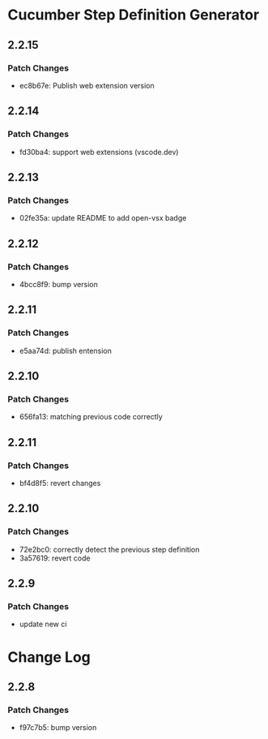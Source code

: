 # Cucumber Step Definition Generator

## 2.2.15

### Patch Changes

- ec8b67e: Publish web extension version

## 2.2.14

### Patch Changes

- fd30ba4: support web extensions (vscode.dev)

## 2.2.13

### Patch Changes

- 02fe35a: update README to add open-vsx badge

## 2.2.12

### Patch Changes

- 4bcc8f9: bump version

## 2.2.11

### Patch Changes

- e5aa74d: publish entension

## 2.2.10

### Patch Changes

- 656fa13: matching previous code correctly

## 2.2.11

### Patch Changes

- bf4d8f5: revert changes

## 2.2.10

### Patch Changes

- 72e2bc0: correctly detect the previous step definition
- 3a57619: revert code

## 2.2.9

### Patch Changes

- update new ci

# Change Log

## 2.2.8

### Patch Changes

- f97c7b5: bump version
